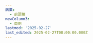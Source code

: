 ```yaml
---
病巣:
  - 前頭葉
newColumn3:
  - 両側
lastmod: '2025-02-27'
last_edited: 2025-02-27T00:00:00.000Z
---
```



